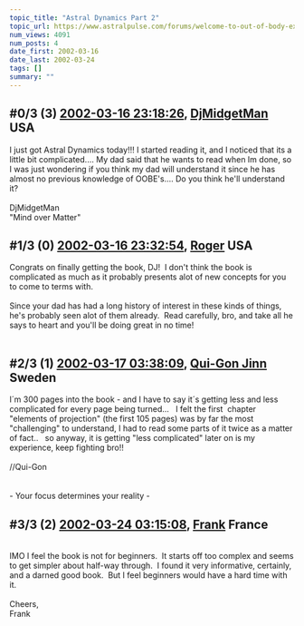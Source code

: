 ```yaml
---
topic_title: "Astral Dynamics Part 2"
topic_url: https://www.astralpulse.com/forums/welcome-to-out-of-body-experiences!/astral-dynamics-part-2
num_views: 4091
num_posts: 4
date_first: 2002-03-16
date_last: 2002-03-24
tags: []
summary: ""
---
```


## \#0/3 (3) [2002-03-16 23:18:26](https://www.astralpulse.com/forums/index.php?msg=116129), [DjMidgetMan](https://www.astralpulse.com/forums/profile/?u=278) USA ##
<section>
I just got Astral Dynamics today!!! I started reading it, and I noticed that its a little bit complicated.... My dad said that he wants to read when Im done, so I was just wondering if you think my dad will understand it since he has almost no previous knowledge of OOBE's.... Do you think he'll understand it?
<br>
<br>
DjMidgetMan
<br>
"Mind over Matter"
</section>

## \#1/3 (0) [2002-03-16 23:32:54](https://www.astralpulse.com/forums/index.php?msg=1583), [Roger](https://www.astralpulse.com/forums/profile/?u=290) USA ##
<section>
Congrats on finally getting the book, DJ!  I don't think the book is complicated as much as it probably presents alot of new concepts for you to come to terms with.
<br>
<br>
Since your dad has had a long history of interest in these kinds of things, he's probably seen alot of them already.  Read carefully, bro, and take all he says to heart and you'll be doing great in no time!
<br>
<br>
</section>

## \#2/3 (1) [2002-03-17 03:38:09](https://www.astralpulse.com/forums/index.php?msg=1594), [Qui-Gon Jinn](https://www.astralpulse.com/forums/profile/?u=303) Sweden ##
<section>
I´m 300 pages into the book - and I have to say it´s getting less and less complicated for every page being turned...   I felt the first  chapter "elements of projection" (the first 105 pages) was by far the most "challenging" to understand, I had to read some parts of it twice as a matter of fact..   so anyway, it is getting "less complicated" later on is my experience, keep fighting bro!!
<br>
<br>
//Qui-Gon
<br>
<br>
<br>
- Your focus determines your reality -
</section>

## \#3/3 (2) [2002-03-24 03:15:08](https://www.astralpulse.com/forums/index.php?msg=1899), [Frank](https://www.astralpulse.com/forums/profile/?u=359) France ##
<section>
<br>
IMO I feel the book is not for beginners.  It starts off too complex and seems to get simpler about half-way through.  I found it very informative, certainly, and a darned good book.  But I feel beginners would have a hard time with it.
<br>
<br>
Cheers,
<br>
Frank
</section>